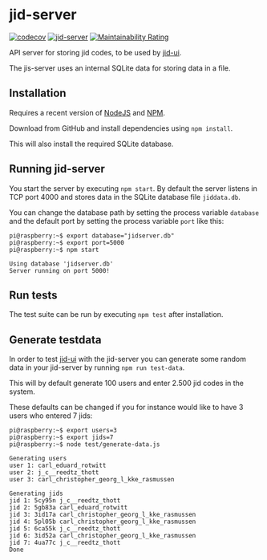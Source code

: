 # jid-server 
[![codecov](https://codecov.io/gh/jotajoti/jid-server/branch/master/graph/badge.svg)](https://codecov.io/gh/jotajoti/jid-server)
[![jid-server](https://circleci.com/gh/jotajoti/jid-server.svg?style=shield)](https://app.circleci.com/pipelines/github/jotajoti/jid-server)
[![Maintainability Rating](https://sonarcloud.io/api/project_badges/measure?project=jotajoti_jid-server&metric=sqale_rating)](https://sonarcloud.io/dashboard?id=jotajoti_jid-server)

API server for storing jid codes, to be used by [jid-ui](https://github.com/jotajoti/jid-ui).

The jis-server uses an internal SQLite data for storing data in a file.

## Installation
Requires a recent version of [NodeJS](https://nodejs.org/en/download/package-manager/) and [NPM](https://www.npmjs.com/get-npm).

Download from GitHub and install dependencies using `npm install`.

This will also install the required SQLite database.

## Running jid-server
You start the server by executing `npm start`. By default the server listens in TCP port 4000 and stores data in the SQLite database file `jiddata.db`.

You can change the database path by setting the process variable `database` and the default port by setting the process variable `port` like this:
```console
pi@raspberry:~$ export database="jidserver.db"
pi@raspberry:~$ export port=5000
pi@raspberry:~$ npm start

Using database 'jidserver.db'
Server running on port 5000!
```

## Run tests
The test suite can be run by executing `npm test` after installation.

## Generate testdata
In order to test [jid-ui](https://github.com/jotajoti/jid-ui) with the jid-server you can generate some random data in your jid-server by running `npm run test-data`.

This will by default generate 100 users and enter 2.500 jid codes in the system.

These defaults can be changed if you for instance would like to have 3 users who entered 7 jids:
```console
pi@raspberry:~$ export users=3
pi@raspberry:~$ export jids=7
pi@raspberry:~$ node test/generate-data.js

Generating users
user 1: carl_eduard_rotwitt
user 2: j_c__reedtz_thott
user 3: carl_christopher_georg_l_kke_rasmussen

Generating jids
jid 1: 5cy95n j_c__reedtz_thott
jid 2: 5gb83a carl_eduard_rotwitt
jid 3: 3id17a carl_christopher_georg_l_kke_rasmussen
jid 4: 5pl05b carl_christopher_georg_l_kke_rasmussen
jid 5: 6ca55k j_c__reedtz_thott
jid 6: 3id52a carl_christopher_georg_l_kke_rasmussen
jid 7: 4ua77c j_c__reedtz_thott
Done
```
